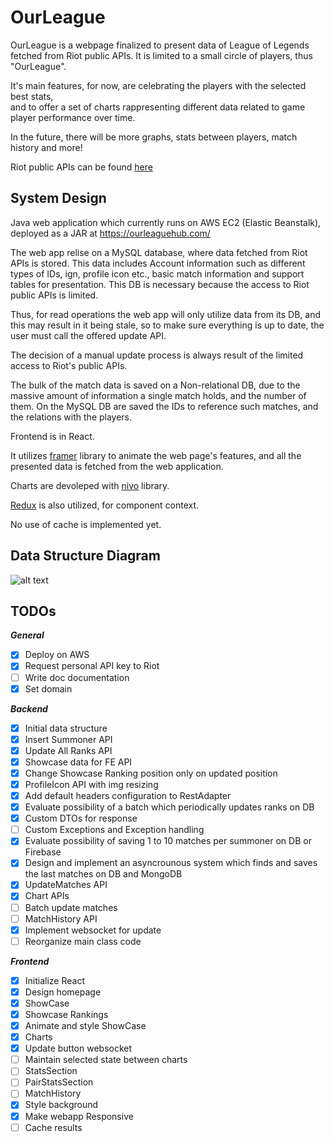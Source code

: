 # OurLeague


OurLeague is a webpage finalized to present data of League of Legends fetched from Riot public APIs. 
It is limited to a small circle of players, thus "OurLeague".

It's main features, for now, are celebrating the players with the selected best stats,  
and to offer a set of charts rappresenting different data related to game player performance
over time.

In the future, there will be more graphs, stats between players, match history and more!


Riot public APIs can be found [here](https://developer.riotgames.com/apis)



## System Design

Java web application which currently runs on AWS EC2 (Elastic Beanstalk), deployed as a JAR at https://ourleaguehub.com/ 

The web app relise on a MySQL database, where data fetched from Riot APIs is stored.
This data includes Account information such as different types of IDs, ign, profile icon etc.,
basic match information and support tables for presentation.
This DB is necessary because the access to Riot public APIs is limited.

Thus, for read operations the web app will only utilize data from its DB, and this may result in it being stale,
so to make sure everything is up to date, the user must call the offered update API.

The decision of a manual update process is always result of the limited access to Riot's public APIs.

The bulk of the match data is saved on a Non-relational DB, due to the massive amount of information a single
match holds, and the number of them.
On the MySQL DB are saved the IDs to reference such matches, and the relations with the players.

Frontend is in React.

It utilizes [framer](https://www.framer.com/) library to animate the web page's features, and all the presented data is fetched from
the web application.

Charts are devoleped with [nivo](https://nivo.rocks/) library.

[Redux](https://redux.js.org/) is also utilized, for component context.

No use of cache is implemented yet.



## Data Structure Diagram

![alt text](https://github.com/liamros/OurLeague.gg/blob/master/src/main/resources/SQL/diagram.png?raw=true)


## TODOs
***General***
- [x] Deploy on AWS
- [x] Request personal API key to Riot
- [ ] Write doc documentation
- [x] Set domain

***Backend***
- [x] Initial data structure
- [x] Insert Summoner API
- [x] Update All Ranks API
- [x] Showcase data for FE API
- [x] Change Showcase Ranking position only on updated position
- [x] ProfileIcon API with img resizing
- [x] Add default headers configuration to RestAdapter
- [x] Evaluate possibility of a batch which periodically updates ranks on DB
- [x] Custom DTOs for response
- [ ] Custom Exceptions and Exception handling
- [x] Evaluate possibility of saving 1 to 10 matches per summoner on DB or Firebase
- [x] Design and implement an asyncrounous system which finds and saves the last matches on DB and MongoDB
- [x] UpdateMatches API
- [x] Chart APIs
- [ ] Batch update matches
- [ ] MatchHistory API
- [x] Implement websocket for update
- [ ] Reorganize main class code

***Frontend***
- [x] Initialize React
- [x] Design homepage
- [x] ShowCase
- [x] Showcase Rankings
- [x] Animate and style ShowCase
- [x] Charts
- [x] Update button websocket
- [ ] Maintain selected state between charts
- [ ] StatsSection
- [ ] PairStatsSection
- [ ] MatchHistory
- [x] Style background
- [x] Make webapp Responsive
- [ ] Cache results
